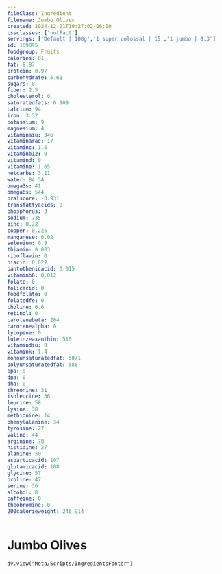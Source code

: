 ```yaml
---
fileClass: Ingredient
filename: Jumbo Olives
created: 2024-12-21T19:27:02-06:00
cssclasses: ['nutFact']
servings: ['Default | 100g','1 super colossal | 15','1 jumbo | 8.3']
id: 169095
foodgroup: Fruits
calories: 81
fat: 6.87
protein: 0.97
carbohydrate: 5.61
sugars: 0
fiber: 2.5
cholesterol: 0
saturatedfats: 0.909
calcium: 94
iron: 3.32
potassium: 9
magnesium: 4
vitaminaiu: 346
vitaminarae: 17
vitaminc: 1.5
vitaminb12: 0
vitamind: 0
vitamine: 1.65
netcarbs: 3.11
water: 84.34
omega3s: 41
omega6s: 544
pralscore: -0.931
transfattyacids: 0
phosphorus: 3
sodium: 735
zinc: 0.22
copper: 0.226
manganese: 0.02
selenium: 0.9
thiamin: 0.003
riboflavin: 0
niacin: 0.022
pantothenicacid: 0.015
vitaminb6: 0.012
folate: 0
folicacid: 0
foodfolate: 0
folatedfe: 0
choline: 6.6
retinol: 0
carotenebeta: 204
carotenealpha: 0
lycopene: 0
luteinzeaxanthin: 510
vitamindiu: 0
vitamink: 1.4
monounsaturatedfat: 5071
polyunsaturatedfat: 586
epa: 0
dpa: 0
dha: 0
threonine: 31
isoleucine: 36
leucine: 58
lysine: 38
methionine: 14
phenylalanine: 34
tyrosine: 27
valine: 44
arginine: 78
histidine: 27
alanine: 50
asparticacid: 107
glutamicacid: 108
glycine: 57
proline: 47
serine: 36
alcohol: 0
caffeine: 0
theobromine: 0
200calorieweight: 246.914
---
```


# Jumbo Olives

```dataviewjs
dv.view("Meta/Scripts/IngredientsFooter")
```